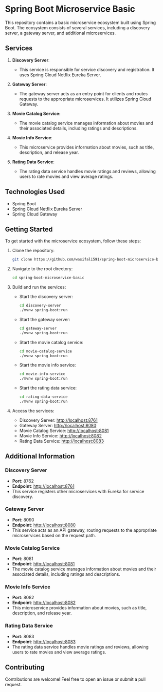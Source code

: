 
# Spring Boot Microservice Basic

This repository contains a basic microservice ecosystem built using Spring Boot. The ecosystem consists of several services, including a discovery server, a gateway server, and additional microservices.

## Services

1. **Discovery Server**:
    - This service is responsible for service discovery and registration. It uses Spring Cloud Netflix Eureka Server.

2. **Gateway Server**:
    - The gateway server acts as an entry point for clients and routes requests to the appropriate microservices. It utilizes Spring Cloud Gateway.

3. **Movie Catalog Service**:
    - The movie catalog service manages information about movies and their associated details, including ratings and descriptions.

4. **Movie Info Service**:
    - This microservice provides information about movies, such as title, description, and release year.

5. **Rating Data Service**:
    - The rating data service handles movie ratings and reviews, allowing users to rate movies and view average ratings.

## Technologies Used

- Spring Boot
- Spring Cloud Netflix Eureka Server
- Spring Cloud Gateway

## Getting Started

To get started with the microservice ecosystem, follow these steps:

1. Clone the repository:

    ```bash
    git clone https://github.com/wasifali591/spring-boot-microservice-basic.git
    ```

2. Navigate to the root directory:

    ```bash
    cd spring-boot-microservice-basic
    ```

3. Build and run the services:

    - Start the discovery server:
        ```bash
        cd discovery-server
        ./mvnw spring-boot:run
        ```

    - Start the gateway server:
        ```bash
        cd gateway-server
        ./mvnw spring-boot:run
        ```

    - Start the movie catalog service:
        ```bash
        cd movie-catalog-service
        ./mvnw spring-boot:run
        ```

    - Start the movie info service:
        ```bash
        cd movie-info-service
        ./mvnw spring-boot:run
        ```

    - Start the rating data service:
        ```bash
        cd rating-data-service
        ./mvnw spring-boot:run
        ```

4. Access the services:
    - Discovery Server: [http://localhost:8761](http://localhost:8762)
    - Gateway Server: [http://localhost:8080](http://localhost:8090)
    - Movie Catalog Service: [http://localhost:8081](http://localhost:8081)
    - Movie Info Service: [http://localhost:8082](http://localhost:8082)
    - Rating Data Service: [http://localhost:8083](http://localhost:8083)

## Additional Information

### Discovery Server

- **Port**: 8762
- **Endpoint**: [http://localhost:8761](http://localhost:8762)
- This service registers other microservices with Eureka for service discovery.

### Gateway Server

- **Port**: 8090
- **Endpoint**: [http://localhost:8080](http://localhost:8090)
- This service acts as an API gateway, routing requests to the appropriate microservices based on the request path.

### Movie Catalog Service

- **Port**: 8081
- **Endpoint**: [http://localhost:8081](http://localhost:8081)
- The movie catalog service manages information about movies and their associated details, including ratings and descriptions.

### Movie Info Service

- **Port**: 8082
- **Endpoint**: [http://localhost:8082](http://localhost:8082)
- This microservice provides information about movies, such as title, description, and release year.

### Rating Data Service

- **Port**: 8083
- **Endpoint**: [http://localhost:8083](http://localhost:8083)
- The rating data service handles movie ratings and reviews, allowing users to rate movies and view average ratings.

## Contributing

Contributions are welcome! Feel free to open an issue or submit a pull request.
